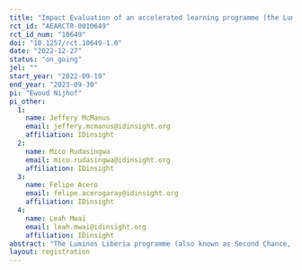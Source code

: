 ```yaml
---
title: "Impact Evaluation of an accelerated learning programme (the Luminos Liberia programme) for out-of-school children"
rct_id: "AEARCTR-0010649"
rct_id_num: "10649"
doi: "10.1257/rct.10649-1.0"
date: "2022-12-27"
status: "on_going"
jel: ""
start_year: "2022-09-19"
end_year: "2023-09-30"
pi: "Ewoud Nijhof"
pi_other:
  1:
    name: Jeffery McManus
    email: jeffery.mcmanus@idinsight.org
    affiliation: IDinsight
  2:
    name: Mico Rudasingwa
    email: mico.rudasingwa@idinsight.org
    affiliation: IDinsight
  3:
    name: Felipe Acero
    email: felipe.acerogaray@idinsight.org
    affiliation: IDinsight
  4:
    name: Leah Mwai
    email: leah.mwai@idinsight.org
    affiliation: IDinsight
abstract: "The Luminos Liberia programme (also known as Second Chance, or SC) provides 10 months of intensive classroom instruction to out-of-school children (OOSC) to (re-)integrate students into mainstream public schools at the end of the program. The programme began in Ethiopia and expanded to Liberia in 2016 and is considered to be an accelerated learning programme, in which children learn basic literacy, numeracy and socio-emotional skills. IDinsight partnered with Luminos to conduct a randomized controlled trial (RCT) to assess the impact of the programme on children's learning outcomes. In this impact evaluation, 50 randomly assigned communities will participate in the programme, whereas 50 comparable communities will not. 20 children per community are tested on learning and numeracy skills (using respectively EGRA and EGMA) at the beginning and end of the programme, allowing for a rigorous estimation of the impact on learning outcomes. In addition, 5 children per community are tested on socio-emotional learning outcomes. In addition to the RCT, 5 children from public schools in every community are tested, to construct a scoring benchmark."
layout: registration
---
```


